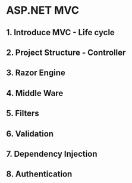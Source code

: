 # ASP.NET MVC
## 1. Introduce MVC - Life cycle 
## 2. Project Structure - Controller
## 3. Razor Engine
## 4. Middle Ware
## 5. Filters
## 6. Validation
## 7. Dependency Injection
## 8. Authentication
